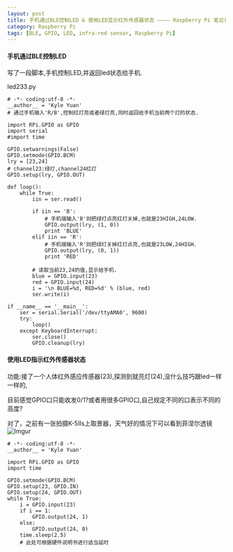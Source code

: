 ```yaml
---
layout: post
title: 手机通过BLE控制LED & 使用LED显示红外传感器状态 ———— Raspberry Pi 笔记(3)
category: Raspberry Pi
tags: [BLE, GPIO, LED, infra-red sensor, Raspberry Pi]
---
```



#### 手机通过BLE控制LED
写了一段脚本,手机控制LED,并返回led状态给手机.

led233.py

```
# -*- coding:utf-8 -*-
__author__ = 'Kyle Yuan'
# 通过手机输入'R/B',控制红灯亮或者绿灯亮,同时返回给手机当前两个灯的状态.

import RPi.GPIO as GPIO
import serial
#import time

GPIO.setwarnings(False)
GPIO.setmode(GPIO.BCM)
lry = [23,24]
# channel23:绿灯,channel24红灯
GPIO.setup(lry, GPIO.OUT)

def loop():
    while True:
        iin = ser.read()

        if iin == 'B':
            # 手机端输入'B'则把绿灯点亮红灯关掉,也就是23HIGH,24LOW.
            GPIO.output(lry, (1, 0))
            print 'BLUE'
        elif iin == 'R':
            # 手机端输入'R'则把绿灯关掉红灯点亮,也就是23LOW,24HIGH.
            GPIO.output(lry, (0, 1))
            print 'RED'

        # 读取当前23,24的值,显示给手机.
        blue = GPIO.input(23)
        red = GPIO.input(24)
        i = '\n BLUE=%d, RED=%d' % (blue, red)
        ser.write(i)

if __name__ == '__main__':
    ser = serial.Serial('/dev/ttyAMA0', 9600)
    try:
        loop()
    except KeyboardInterrupt:
        ser.close()
        GPIO.cleanup(lry)

```

#### 使用LED指示红外传感器状态

功能:接了一个人体红外感应传感器(23),探测到就亮灯(24),没什么技巧跟led一样一样的,

目前感觉GPIO口只能收发0/1?或者用很多GPIO口,自己规定不同的口表示不同的高度?


对了，之前有一张拍摄K-5IIs上取景器，天气好的情况下可以看到菲涅尔透镜
![Imgur](http://i.imgur.com/bYmavYC.jpg)



```
# -*- coding:utf-8 -*-
__author__ = 'Kyle Yuan'

import RPi.GPIO as GPIO
import time

GPIO.setmode(GPIO.BCM)
GPIO.setup(23, GPIO.IN)
GPIO.setup(24, GPIO.OUT)
while True:
    i = GPIO.input(23)
    if i == 1:
        GPIO.output(24, 1)
    else:
        GPIO.output(24, 0)
    time.sleep(2.5)
    # 此处可根据硬件说明书进行适当延时

```
